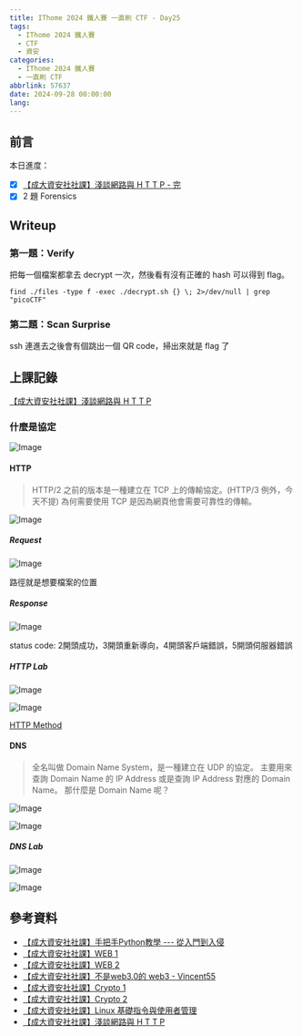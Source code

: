 ```yaml
---
title: IThome 2024 鐵人賽 一直刷 CTF - Day25
tags:
  - IThome 2024 鐵人賽
  - CTF
  - 資安
categories:
  - IThome 2024 鐵人賽
  - 一直刷 CTF
abbrlink: 57637
date: 2024-09-28 00:00:00
lang:
---
```


## 前言

本日進度：

- [x] [【成大資安社社課】淺談網路與 H T T P - 完](https://youtu.be/pNhHXhPkNcE?list=PLFFwfkaPB2mra818QJIiPJtXFShdndl9z)
- [x]  2 題 Forensics

<!--more-->

## Writeup

### 第一題：Verify

把每一個檔案都拿去 decrypt 一次，然後看有沒有正確的 hash 可以得到 flag。

```shell
find ./files -type f -exec ./decrypt.sh {} \; 2>/dev/null | grep "picoCTF"
```

### 第二題：Scan Surprise

ssh 連進去之後會有個跳出一個 QR code，掃出來就是 flag 了

## 上課記錄

[【成大資安社社課】淺談網路與 H T T P](https://youtu.be/pNhHXhPkNcE?list=PLFFwfkaPB2mra818QJIiPJtXFShdndl9z)

### 什麼是協定

![Image](https://i.imgur.com/RSNrYo5.png)

#### HTTP

> HTTP/2 之前的版本是一種建立在 TCP 上的傳輸協定。(HTTP/3 例外，今天不提)
> 為何需要使用 TCP 是因為網頁他會需要可靠性的傳輸。

![Image](https://i.imgur.com/ofobafe.png)

##### Request

![Image](https://i.imgur.com/sPrrISD.png)

路徑就是想要檔案的位置

##### Response

![Image](https://i.imgur.com/VRbe3Ws.png)

status code: 2開頭成功，3開頭重新導向，4開頭客戶端錯誤，5開頭伺服器錯誤

##### HTTP Lab

![Image](https://i.imgur.com/i7lPkRs.png)

![Image](https://i.imgur.com/P1HGD39.png)

[HTTP Method](https://developer.mozilla.org/zh-TW/docs/Web/HTTP/Methods)

#### DNS

> 全名叫做 Domain Name System，是一種建立在 UDP 的協定。
> 主要用來查詢 Domain Name 的 IP Address 或是查詢 IP Address 對應的 Domain Name。
> 那什麼是 Domain Name 呢？

![Image](https://i.imgur.com/P1axnwy.png)

![Image](https://i.imgur.com/63XpbUD.png)

##### DNS Lab

![Image](https://i.imgur.com/ezlp25H.png)

![Image](https://i.imgur.com/25rSqEN.png)

## 參考資料

- [【成大資安社社課】手把手Python教學 --- 從入門到入侵](https://youtu.be/-cMOv9QudOk?list=PLFFwfkaPB2mra818QJIiPJtXFShdndl9z)
- [【成大資安社社課】WEB 1](https://youtu.be/N60VGmhfhy0?list=PLFFwfkaPB2mra818QJIiPJtXFShdndl9z)
- [【成大資安社社課】WEB 2](https://youtu.be/PqydmB-IoYc?list=PLFFwfkaPB2mra818QJIiPJtXFShdndl9z)
- [【成大資安社社課】不是web3.0的 web3 - Vincent55](https://youtu.be/xjnAnrfApJo?list=PLFFwfkaPB2mqsfIQvdoT6xc0CziXhmrEV)
- [【成大資安社社課】Crypto 1](https://youtu.be/nVXA9S9Y07M?list=PLFFwfkaPB2mra818QJIiPJtXFShdndl9z)
- [【成大資安社社課】Crypto 2](https://youtu.be/LtWiQxbMjwg?list=PLFFwfkaPB2mra818QJIiPJtXFShdndl9z)
- [【成大資安社社課】Linux 基礎指令與使用者管理](https://youtu.be/8WVrUqjBsRE?list=PLFFwfkaPB2mra818QJIiPJtXFShdndl9z)
- [【成大資安社社課】淺談網路與 H T T P](https://youtu.be/pNhHXhPkNcE?list=PLFFwfkaPB2mra818QJIiPJtXFShdndl9z)